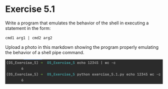 
# Exercise 5.1

Write a program that emulates the behavior of the shell in executing a statement in the form:  ​
```
cmd1 arg1 | cmd2 arg2 ​
```
Upload a photo in this markdown showing the program properly emulating the behavior of a shell pipe command.

![EXERCISE 5.1 OUPUT](OUTPUT_exercise_5.1.png)
